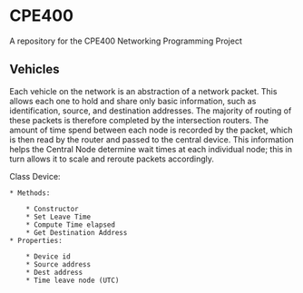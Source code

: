 # CPE400
A repository for the CPE400 Networking Programming Project

## Vehicles
Each vehicle on the network is an abstraction of a network packet. This allows each one to hold and share only basic information, such as identification, source, and destination addresses. The majority of routing of these packets is therefore completed by the intersection routers. The amount of time spend between each node is recorded by the packet, which is then read by the router and passed to the central device. This information helps the Central Node determine wait times at each individual node; this in turn allows it to scale and reroute packets accordingly.


Class Device:

	* Methods:

		* Constructor
		* Set Leave Time
		* Compute Time elapsed
		* Get Destination Address
	* Properties:

		* Device id
		* Source address
		* Dest address
		* Time leave node (UTC)


